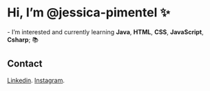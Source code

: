 <h1> Hi, I’m @jessica-pimentel ✨ </h1>
- I’m interested and currently learning <b>Java</b>, <b>HTML</b>, <b>CSS</b>, <b>JavaScript</b>, <b>Csharp</b>; 📚 <br>


<h2>Contact </h2>

[Linkedin](https://www.linkedin.com/in/j%C3%A9ssica-pimentel-908841219/).
[Instagram](https://www.instagram.com/alaranjessica/).

<!---- 📫 How to reach me: <br>
<!---
jessica-pimentel/jessica-pimentel is a ✨ special ✨ repository because its `README.md` (this file) appears on your GitHub profile.
You can click the Preview link to take a look at your changes.
--->
